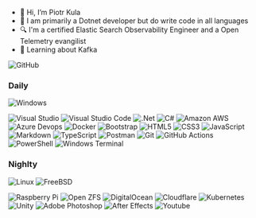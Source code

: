 - 👋 Hi, I’m Piotr Kula
- 👀 I am primarily a Dotnet developer but do write code in all languages
- 🔍 I'm a certified Elastic Search Observability Engineer and a Open Telemetry evangilist
- 🌱 Learning about Kafka

![GitHub](https://img.shields.io/badge/github-%23121011.svg?style=for-the-badge&logo=github&logoColor=white)

### Daily 

![Windows](https://img.shields.io/badge/Windows%20-0078D4.svg?style=for-the-badge&logo=windows&logoColor=white)

![Visual Studio](https://img.shields.io/badge/Visual%20Studio-5C2D91.svg?style=for-the-badge&logo=visual-studio&logoColor=white)
![Visual Studio Code](https://img.shields.io/badge/Visual%20Studio%20Code-0078d7.svg?style=for-the-badge&logo=visual-studio-code&logoColor=white)
![.Net](https://img.shields.io/badge/.NET-5C2D91?style=for-the-badge&logo=.net&logoColor=white)
![C#](https://img.shields.io/badge/c%23-%23239120.svg?style=for-the-badge&logo=c-sharp&logoColor=white)
![Amazon AWS](https://img.shields.io/badge/Amazon%20AWS-FF9900.svg?style=for-the-badge&logo=amazonaws&logoColor=white)
![Azure Devops](https://img.shields.io/badge/Azure%20Devops-0078D7.svg?style=for-the-badge&logo=azuredevops&logoColor=white)
![Docker](https://img.shields.io/badge/docker-%230db7ed.svg?style=for-the-badge&logo=docker&logoColor=white)
![Bootstrap](https://img.shields.io/badge/bootstrap-%23563D7C.svg?style=for-the-badge&logo=bootstrap&logoColor=white)
![HTML5](https://img.shields.io/badge/html5-%23E34F26.svg?style=for-the-badge&logo=html5&logoColor=white)
![CSS3](https://img.shields.io/badge/css3-%231572B6.svg?style=for-the-badge&logo=css3&logoColor=white) 
![JavaScript](https://img.shields.io/badge/javascript-%23323330.svg?style=for-the-badge&logo=javascript&logoColor=%23F7DF1E)
![Markdown](https://img.shields.io/badge/markdown-%23000000.svg?style=for-the-badge&logo=markdown&logoColor=white)
![TypeScript](https://img.shields.io/badge/typescript-%23007ACC.svg?style=for-the-badge&logo=typescript&logoColor=white)
![Postman](https://img.shields.io/badge/Postman-FF6C37?style=for-the-badge&logo=postman&logoColor=white)
![Git](https://img.shields.io/badge/git-%23F05033.svg?style=for-the-badge&logo=git&logoColor=white)
![GitHub Actions](https://img.shields.io/badge/github%20actions-%232671E5.svg?style=for-the-badge&logo=githubactions&logoColor=white)
![PowerShell](https://img.shields.io/badge/PowerShell-%235391FE.svg?style=for-the-badge&logo=powershell&logoColor=white)
![Windows Terminal](https://img.shields.io/badge/Windows%20Terminal-%234D4D4D.svg?style=for-the-badge&logo=windows-terminal&logoColor=white)

### Nighlty

![Linux](https://img.shields.io/badge/Linux-FCC624.svg?style=for-the-badge&logo=linux&logoColor=black)
![FreeBSD](https://img.shields.io/badge/FreeBSD-AB2B28.svg?style=for-the-badge&logo=freebsd&logoColor=white)

![Raspberry Pi](https://img.shields.io/badge/-RaspberryPi-C51A4A?style=for-the-badge&logo=Raspberry-Pi)
![Open ZFS](https://img.shields.io/badge/Open%20ZFS-2A667F?style=for-the-badge&logo=openzfs)
![DigitalOcean](https://img.shields.io/badge/DigitalOcean-%230167ff.svg?style=for-the-badge&logo=digitalOcean&logoColor=white)
![Cloudflare](https://img.shields.io/badge/Cloudflare-F38020?style=for-the-badge&logo=Cloudflare&logoColor=white)
![Kubernetes](https://img.shields.io/badge/kubernetes-%23326ce5.svg?style=for-the-badge&logo=kubernetes&logoColor=white)
![Unity](https://img.shields.io/badge/unity-%23000000.svg?style=for-the-badge&logo=unity&logoColor=white)
![Adobe Photoshop](https://img.shields.io/badge/adobe%20photoshop-%2331A8FF.svg?style=for-the-badge&logo=adobe%20photoshop&logoColor=white)
![After Effects](https://img.shields.io/badge/After%20Effects-9999FF.svg?style=for-the-badge&logo=adobeaftereffects&logoColor=white)
![Youtube](https://img.shields.io/badge/YoutTube-FF0000.svg?style=for-the-badge&logo=youtube&logoColor=white)





<!---
ppumkin/ppumkin is a ✨ special ✨ repository because its `README.md` (this file) appears on your GitHub profile.
You can click the Preview link to take a look at your changes.
--->
